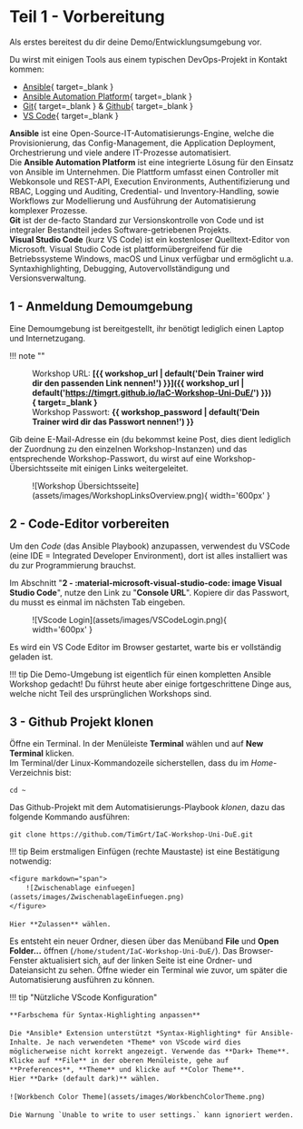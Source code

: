 # Teil 1 - Vorbereitung

Als erstes bereitest du dir deine Demo/Entwicklungsumgebung vor.

Du wirst mit einigen Tools aus einem typischen DevOps-Projekt in Kontakt kommen:

* [Ansible](https://github.com/ansible/ansible){ target=_blank }
* [Ansible Automation Platform](https://www.redhat.com/en/technologies/management/ansible){ target=_blank }
* [Git](https://git-scm.com/){ target=_blank } & [Github](https://github.com/){ target=_blank }
* [VS Code](https://code.visualstudio.com/){ target=_blank }

**Ansible** ist eine Open-Source-IT-Automatisierungs-Engine, welche die Provisionierung, das Config-Management, die Application Deployment, Orchestrierung und viele andere IT-Prozesse automatisiert.  
Die **Ansible Automation Platform** ist eine integrierte Lösung für den Einsatz von Ansible im Unternehmen. Die Plattform umfasst einen Controller mit  Webkonsole und REST-API, Execution Environments, Authentifizierung und RBAC, Logging und Auditing, Credential- und Inventory-Handling, sowie Workflows zur Modellierung und Ausführung der Automatisierung komplexer Prozesse.  
**Git** ist der de-facto Standard zur Versionskontrolle von Code und ist integraler Bestandteil jedes Software-getriebenen Projekts.  
**Visual Studio Code** (kurz VS Code) ist ein kostenloser Quelltext-Editor von Microsoft. Visual Studio Code ist plattformübergreifend für die Betriebssysteme Windows, macOS und Linux verfügbar und ermöglicht u.a. Syntaxhighlighting, Debugging, Autovervollständigung und Versionsverwaltung.

## 1 - Anmeldung Demoumgebung

Eine Demoumgebung ist bereitgestellt, ihr benötigt lediglich einen Laptop und Internetzugang.  

!!! note ""
    <figure markdown="span">
        Workshop URL: **[{{ workshop_url | default('Dein Trainer wird dir den passenden Link nennen!') }}]({{ workshop_url | default('https://timgrt.github.io/IaC-Workshop-Uni-DuE/') }}){ target=_blank }**  
        Workshop Passwort: **{{ workshop_password | default('Dein Trainer wird dir das Passwort nennen!') }}**
    </figure>

Gib deine E-Mail-Adresse ein (du bekommst keine Post, dies dient lediglich der Zuordnung zu den einzelnen Workshop-Instanzen) und das entsprechende Workshop-Passwort, du wirst auf eine Workshop-Übersichtsseite mit einigen Links weitergeleitet.

<figure markdown="span">
    ![Workshop Übersichtsseite](assets/images/WorkshopLinksOverview.png){ width='600px' }
</figure>

## 2 - Code-Editor vorbereiten

Um den *Code* (das Ansible Playbook) anzupassen, verwendest du VSCode (eine IDE = Integrated Developer Environment), dort ist alles installiert was du zur Programmierung brauchst.

Im Abschnitt "**2 - :material-microsoft-visual-studio-code: image Visual Studio Code**", nutze den Link zu "**Console URL**". Kopiere dir das Passwort, du musst es einmal im nächsten Tab eingeben.

<figure markdown="span">
    ![VScode Login](assets/images/VSCodeLogin.png){ width='600px' }
</figure>

Es wird ein VS Code Editor im Browser gestartet, warte bis er vollständig geladen ist.

!!! tip
    Die Demo-Umgebung ist eigentlich für einen kompletten Ansible Workshop gedacht! Du führst heute aber einige fortgeschrittene Dinge aus, welche nicht Teil des ursprünglichen Workshops sind.

## 3 - Github Projekt klonen

Öffne ein Terminal. In der Menüleiste **Terminal** wählen und auf **New Terminal** klicken.  
Im Terminal/der Linux-Kommandozeile sicherstellen, dass du im *Home*-Verzeichnis bist:

```console
cd ~
```

Das Github-Projekt mit dem Automatisierungs-Playbook *klonen*, dazu das folgende Kommando ausführen:

```console
git clone https://github.com/TimGrt/IaC-Workshop-Uni-DuE.git
```

!!! tip
    Beim erstmaligen Einfügen (rechte Maustaste) ist eine Bestätigung notwendig:

    <figure markdown="span">
        ![Zwischenablage einfuegen](assets/images/ZwischenablageEinfuegen.png)
    </figure>

    Hier **Zulassen** wählen.

Es entsteht ein neuer Ordner, diesen über das Menüband **File** und **Open Folder...** öffnen (`/home/student/IaC-Workshop-Uni-DuE/`). Das Browser-Fenster aktualisiert sich, auf der linken Seite ist eine Ordner- und Dateiansicht zu sehen. Öffne wieder ein Terminal wie zuvor, um später die Automatisierung ausführen zu können.

!!! tip "Nützliche VScode Konfiguration"

    **Farbschema für Syntax-Highlighting anpassen**

    Die *Ansible* Extension unterstützt *Syntax-Highlighting* für Ansible-Inhalte. Je nach verwendeten *Theme* von VScode wird dies möglicherweise nicht korrekt angezeigt. Verwende das **Dark+ Theme**.  
    Klicke auf **File** in der oberen Menüleiste, gehe auf **Preferences**, **Theme** und klicke auf **Color Theme**.  
    Hier **Dark+ (default dark)** wählen.

    ![Workbench Color Theme](assets/images/WorkbenchColorTheme.png)

    Die Warnung `Unable to write to user settings.` kann ignoriert werden.
